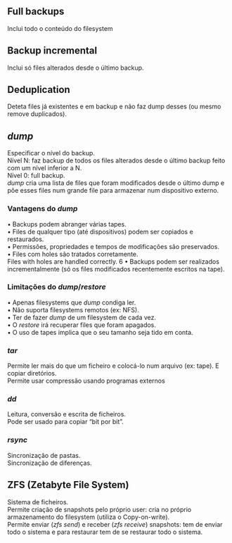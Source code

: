 ## Full backups
Inclui todo o conteúdo do filesystem

## Backup incremental
Inclui só files alterados desde o último backup.

## Deduplication
Deteta files já existentes e em backup e não faz dump desses (ou mesmo remove duplicados).

## *dump*
Especificar o nível do backup.
<br />
Nível N: faz backup de todos os files alterados desde o último backup feito com um nível inferior a N.
<br />
Nível 0: full backup.
<br />
*dump* cria uma lista de files que foram modificados desde o último dump e põe esses files num grande file para armazenar num dispositivo externo.

### Vantagens do *dump*
• Backups podem abranger várias tapes. <br />
• Files de qualquer tipo (até dispositivos) podem ser copiados e restaurados. <br />
• Permissões, propriedades e tempos de modificações são preservados. <br />
• Files com holes são tratados corretamente. <br />Files with holes are handled correctly. 6
• Backups podem ser realizados incrementalmente (só os files modificados recentemente escritos na tape).

### Limitações do *dump*/*restore*
• Apenas filesystems que *dump* condiga ler. <br />
• Não suporta filesystems remotos (ex: NFS). <br />
• Ter de fazer *dump* de um filesystem de cada vez. <br />
• O *restore* irá recuperar files que foram apagados. <br />
• O uso de tapes implica que o seu tamanho seja tido em conta.

### *tar*
Permite ler mais do que um ficheiro e colocá-lo num arquivo (ex: tape). E copiar diretórios.
<br />
Permite usar compressão usando programas externos

### *dd*
Leitura, conversão e escrita de ficheiros.
<br />
Pode ser usado para copiar “bit por bit”.

### *rsync*
Sincronização de pastas.
<br />
Sincronização de diferenças.

## ZFS (Zetabyte File System)
Sistema de ficheiros.
<br />
Permite criação de snapshots pelo próprio user: cria  no próprio armazenamento do filesystem (utiliza o Copy-on-write).
<br />
Permite enviar (*zfs send*) e receber (*zfs receive*) snapshots: tem de enviar todo o sistema e para restaurar tem de se restaurar todo o sistema.
